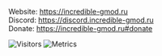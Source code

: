 Website: https://incredible-gmod.ru  
Discord: https://discord.incredible-gmod.ru  
Donate: https://incredible-gmod.ru#donate  
  
<img alt="Visitors" src="https://visitor-badge.laobi.icu/badge?page_id=Be1zebub"/>  
<img alt="Metrics" src="https://metrics.lecoq.io/Be1zebub?template=classic&config.timezone=Asia%2FKrasnoyarsk"/>

